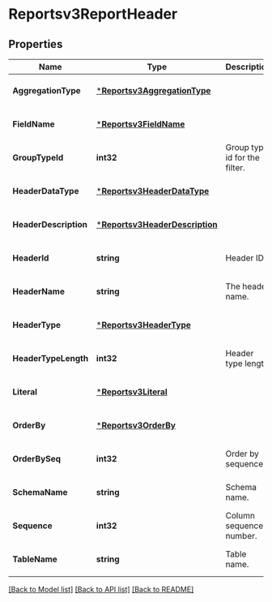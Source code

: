 # Reportsv3ReportHeader

## Properties
Name | Type | Description | Notes
------------ | ------------- | ------------- | -------------
**AggregationType** | [***Reportsv3AggregationType**](reportsv3AggregationType.md) |  | [optional] [default to null]
**FieldName** | [***Reportsv3FieldName**](reportsv3FieldName.md) |  | [optional] [default to null]
**GroupTypeId** | **int32** | Group type id for the filter. | [optional] [default to null]
**HeaderDataType** | [***Reportsv3HeaderDataType**](reportsv3HeaderDataType.md) |  | [optional] [default to null]
**HeaderDescription** | [***Reportsv3HeaderDescription**](reportsv3HeaderDescription.md) |  | [optional] [default to null]
**HeaderId** | **string** | Header ID. | [optional] [default to null]
**HeaderName** | **string** | The header name. | [optional] [default to null]
**HeaderType** | [***Reportsv3HeaderType**](reportsv3HeaderType.md) |  | [optional] [default to null]
**HeaderTypeLength** | **int32** | Header type length. | [optional] [default to null]
**Literal** | [***Reportsv3Literal**](reportsv3Literal.md) |  | [optional] [default to null]
**OrderBy** | [***Reportsv3OrderBy**](reportsv3OrderBy.md) |  | [optional] [default to null]
**OrderBySeq** | **int32** | Order by sequence. | [optional] [default to null]
**SchemaName** | **string** | Schema name. | [optional] [default to null]
**Sequence** | **int32** | Column sequence number. | [optional] [default to null]
**TableName** | **string** | Table name. | [optional] [default to null]

[[Back to Model list]](../README.md#documentation-for-models) [[Back to API list]](../README.md#documentation-for-api-endpoints) [[Back to README]](../README.md)

